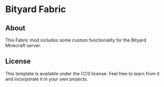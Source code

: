 # Bityard Fabric

## About

This Fabric mod includes some custom functionality for the Bityard Minecraft server.

## License

This template is available under the CC0 license. Feel free to learn from it and incorporate it in your own projects.
